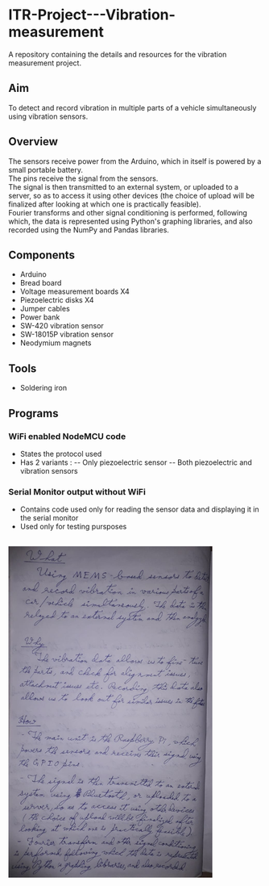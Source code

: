 # ITR-Project---Vibration-measurement
A repository containing the details and resources for the vibration measurement project.

## Aim
To detect and record vibration in multiple parts of a vehicle simultaneously using vibration sensors.

## Overview 
The sensors receive power from the Arduino, which in itself is powered by a small portable battery.<br>
The pins receive the signal from the sensors.<br>
The signal is then transmitted to an external system, or uploaded to a server, so as to access it using other devices (the choice of upload will be finalized after looking at which one is practically feasible).<br>
Fourier transforms and other signal conditioning is performed, following which, the data is represented using Python's graphing libraries, and also recorded using the NumPy and Pandas libraries. 

## Components
- Arduino
- Bread board
- Voltage measurement boards X4
- Piezoelectric disks X4
- Jumper cables
- Power bank
- SW-420 vibration sensor
- SW-18015P vibration sensor
- Neodymium magnets

## Tools
- Soldering iron

## Programs
### WiFi enabled NodeMCU code
- States the protocol used
- Has 2 variants : 
-- Only piezoelectric sensor
-- Both piezoelectric and vibration sensors

### Serial Monitor output without WiFi
- Contains code used only for reading the sensor data and displaying it in the serial monitor 
- Used only for testing pursposes

<br>
<img src="https://github.com/Tejal-V-Shetty/ITR-Project---Vibration-measurement/blob/main/Assets/ITR_Project_Details.jpg" alt="Lumen Alert" width=405>
